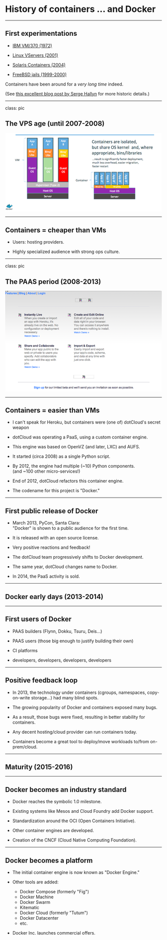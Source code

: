 # History of containers ... and Docker

---

## First experimentations

* [IBM VM/370 (1972)](https://en.wikipedia.org/wiki/VM_%28operating_system%29)

* [Linux VServers (2001)](http://www.solucorp.qc.ca/changes.hc?projet=vserver)

* [Solaris Containers (2004)](https://en.wikipedia.org/wiki/Solaris_Containers)

* [FreeBSD jails (1999-2000)](https://www.freebsd.org/cgi/man.cgi?query=jail&sektion=8&manpath=FreeBSD+4.0-RELEASE)

Containers have been around for a *very long time* indeed.

(See [this excellent blog post by Serge Hallyn](https://s3hh.wordpress.com/2018/03/22/history-of-containers/) for more historic details.)

---

class: pic

## The VPS age (until 2007-2008)

![lightcont](images/containers-as-lightweight-vms.png)

---

## Containers = cheaper than VMs

* Users: hosting providers.

* Highly specialized audience with strong ops culture.

---

class: pic

## The PAAS period (2008-2013)

![heroku 2007](images/heroku-first-homepage.png)

---

## Containers = easier than VMs

* I can't speak for Heroku, but containers were (one of) dotCloud's secret weapon

* dotCloud was operating a PaaS, using a custom container engine.

* This engine was based on OpenVZ (and later, LXC) and AUFS.

* It started (circa 2008) as a single Python script.

* By 2012, the engine had multiple (~10) Python components.
  <br/>(and ~100 other micro-services!)

* End of 2012, dotCloud refactors this container engine.

* The codename for this project is "Docker."

---

## First public release of Docker

* March 2013, PyCon, Santa Clara:
  <br/>"Docker" is shown to a public audience for the first time.

* It is released with an open source license.

* Very positive reactions and feedback!

* The dotCloud team progressively shifts to Docker development.

* The same year, dotCloud changes name to Docker.

* In 2014, the PaaS activity is sold.

---

## Docker early days (2013-2014)

---

## First users of Docker

* PAAS builders (Flynn, Dokku, Tsuru, Deis...)

* PAAS users (those big enough to justify building their own)

* CI platforms

* developers, developers, developers, developers

---

## Positive feedback loop

* In 2013, the technology under containers (cgroups, namespaces, copy-on-write storage...)
  had many blind spots.

* The growing popularity of Docker and containers exposed many bugs.

* As a result, those bugs were fixed, resulting in better stability for containers.

* Any decent hosting/cloud provider can run containers today.

* Containers become a great tool to deploy/move workloads to/from on-prem/cloud.

---

## Maturity (2015-2016)

---

## Docker becomes an industry standard

* Docker reaches the symbolic 1.0 milestone.

* Existing systems like Mesos and Cloud Foundry add Docker support.

* Standardization around the OCI (Open Containers Initiative).

* Other container engines are developed.

* Creation of the CNCF (Cloud Native Computing Foundation).

---

## Docker becomes a platform

* The initial container engine is now known as "Docker Engine."

* Other tools are added:
  * Docker Compose (formerly "Fig")
  * Docker Machine
  * Docker Swarm
  * Kitematic
  * Docker Cloud (formerly "Tutum")
  * Docker Datacenter
  * etc.

* Docker Inc. launches commercial offers.
